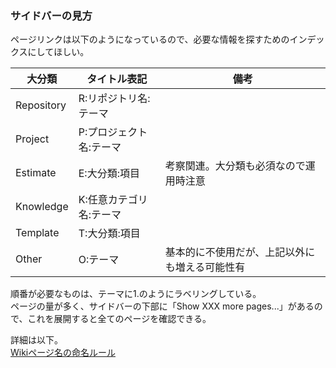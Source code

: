 ### サイドバーの見方
ページリンクは以下のようになっているので、必要な情報を探すためのインデックスにしてほしい。

|大分類|タイトル表記|備考|
|---|---|---|
|Repository|R:リポジトリ名:テーマ||
|Project|P:プロジェクト名:テーマ||
|Estimate|E:大分類:項目|考察関連。大分類も必須なので運用時注意|
|Knowledge|K:任意カテゴリ名:テーマ||
|Template|T:大分類:項目||
|Other|O:テーマ|基本的に不使用だが、上記以外にも増える可能性有|

順番が必要なものは、テーマに1.のようにラベリングしている。  
ページの量が多く、サイドバーの下部に「Show XXX more pages...」があるので、これを展開すると全てのページを確認できる。

詳細は以下。  
[Wikiページ名の命名ルール](https://github.com/shimajima-eiji/__Github-Operation/wiki/K:-%E3%81%BE%E3%81%A8%E3%82%81:-Github%E9%81%8B%E7%94%A8#%E3%83%9A%E3%83%BC%E3%82%B8%E5%90%8D%E3%81%AE%E5%91%BD%E5%90%8D%E3%83%AB%E3%83%BC%E3%83%AB)